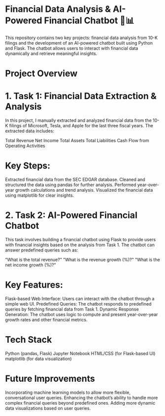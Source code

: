 # Financial Data Analysis & AI-Powered Financial Chatbot 💬📊
This repository contains two key projects: financial data analysis from 10-K filings and the development of an AI-powered chatbot built using Python and Flask. The chatbot allows users to interact with financial data dynamically and retrieve meaningful insights.
# Project Overview
# 1. Task 1: Financial Data Extraction & Analysis
In this project, I manually extracted and analyzed financial data from the 10-K filings of Microsoft, Tesla, and Apple for the last three fiscal years. The extracted data includes:

Total Revenue
Net Income
Total Assets
Total Liabilities
Cash Flow from Operating Activities
# Key Steps:
Extracted financial data from the SEC EDGAR database.
Cleaned and structured the data using pandas for further analysis.
Performed year-over-year growth calculations and trend analysis.
Visualized the financial data using matplotlib for clear insights.

# 2. Task 2: AI-Powered Financial Chatbot
This task involves building a financial chatbot using Flask to provide users with financial insights based on the analysis from Task 1. The chatbot can answer predefined queries such as:

"What is the total revenue?"
"What is the revenue growth (%)?"
"What is the net income growth (%)?"
# Key Features:
Flask-based Web Interface: Users can interact with the chatbot through a simple web UI.
Predefined Queries: The chatbot responds to predefined queries by fetching financial data from Task 1.
Dynamic Response Generation: The chatbot uses logic to compute and present year-over-year growth rates and other financial metrics.

# Tech Stack
Python (pandas, Flask)
Jupyter Notebook
HTML/CSS (for Flask-based UI)
matplotlib (for data visualization)

# Future Improvements
Incorporating machine learning models to allow more flexible, conversational user queries.
Enhancing the chatbot’s ability to handle more complex financial queries beyond predefined ones.
Adding more dynamic data visualizations based on user queries.
